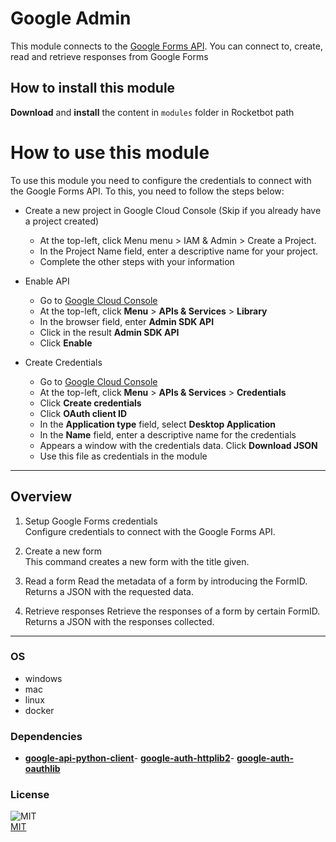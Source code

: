# Google Admin

This module connects to the [Google Forms API](https://developers.google.com/forms/api). You can connect to, create, read and retrieve responses from Google Forms

## How to install this module

**Download** and **install** the content in `modules` folder in Rocketbot path

# How to use this module

To use this module you need to configure the credentials to connect with the Google Forms API. To this, you need to follow the steps below:

- Create a new project in Google Cloud Console (Skip if you already have a project created)

  - At the top-left, click Menu menu > IAM & Admin > Create a Project.
  - In the Project Name field, enter a descriptive name for your project.
  - Complete the other steps with your information

- Enable API

  - Go to [Google Cloud Console](https://console.cloud.google.com/)
  - At the top-left, click **Menu** > **APIs & Services** > **Library**
  - In the browser field, enter **Admin SDK API**
  - Click in the result **Admin SDK API**
  - Click **Enable**

- Create Credentials
  - Go to [Google Cloud Console](https://console.cloud.google.com/)
  - At the top-left, click **Menu** > **APIs & Services** > **Credentials**
  - Click **Create credentials**
  - Click **OAuth client ID**
  - In the **Application type** field, select **Desktop Application**
  - In the **Name** field, enter a descriptive name for the credentials
  - Appears a window with the credentials data. Click **Download JSON**
  - Use this file as credentials in the module

---

## Overview

1. Setup Google Forms credentials  
   Configure credentials to connect with the Google Forms API.

2. Create a new form  
   This command creates a new form with the title given.

3. Read a form
   Read the metadata of a form by introducing the FormID. Returns a JSON with the requested data.

4. Retrieve responses
   Retrieve the responses of a form by certain FormID. Returns a JSON with the responses collected.

---

### OS

- windows
- mac
- linux
- docker

### Dependencies

- [**google-api-python-client**](https://pypi.org/project/google-api-python-client/)- [**google-auth-httplib2**](https://pypi.org/project/google-auth-httplib2/)- [**google-auth-oauthlib**](https://pypi.org/project/google-auth-oauthlib/)

### License

![MIT](https://camo.githubusercontent.com/107590fac8cbd65071396bb4d04040f76cde5bde/687474703a2f2f696d672e736869656c64732e696f2f3a6c6963656e73652d6d69742d626c75652e7376673f7374796c653d666c61742d737175617265)  
[MIT](http://opensource.org/licenses/mit-license.ph)
